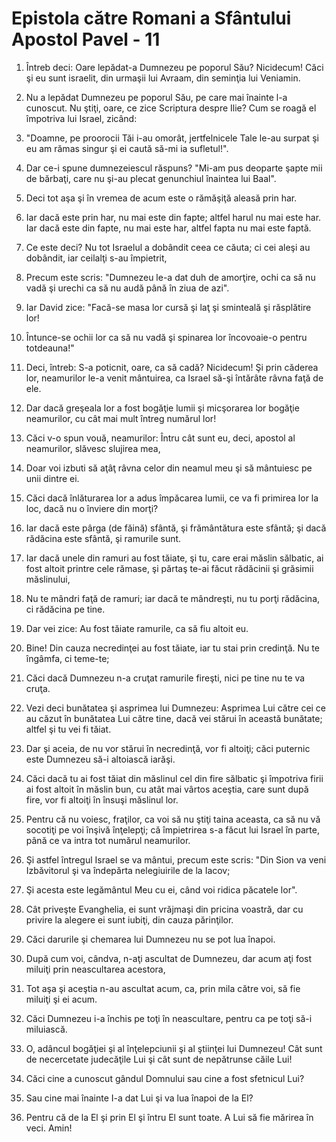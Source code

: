 # Epistola c&#259;tre Romani a Sf&#226;ntului Apostol Pavel - 11

1. Întreb deci: Oare lepădat-a Dumnezeu pe poporul Său? Nicidecum! Căci şi eu sunt israelit, din urmaşii lui Avraam, din seminţia lui Veniamin. 

2. Nu a lepădat Dumnezeu pe poporul Său, pe care mai înainte l-a cunoscut. Nu ştiţi, oare, ce zice Scriptura despre Ilie? Cum se roagă el împotriva lui Israel, zicând: 

3. "Doamne, pe proorocii Tăi i-au omorât, jertfelnicele Tale le-au surpat şi eu am rămas singur şi ei caută să-mi ia sufletul!". 

4. Dar ce-i spune dumnezeiescul răspuns? "Mi-am pus deoparte şapte mii de bărbaţi, care nu şi-au plecat genunchiul înaintea lui Baal". 

5. Deci tot aşa şi în vremea de acum este o rămăşiţă aleasă prin har. 

6. Iar dacă este prin har, nu mai este din fapte; altfel harul nu mai este har. Iar dacă este din fapte, nu mai este har, altfel fapta nu mai este faptă. 

7. Ce este deci? Nu tot Israelul a dobândit ceea ce căuta; ci cei aleşi au dobândit, iar ceilalţi s-au împietrit, 

8. Precum este scris: "Dumnezeu le-a dat duh de amorţire, ochi ca să nu vadă şi urechi ca să nu audă până în ziua de azi". 

9. Iar David zice: "Facă-se masa lor cursă şi laţ şi sminteală şi răsplătire lor! 

10. Întunce-se ochii lor ca să nu vadă şi spinarea lor încovoaie-o pentru totdeauna!" 

11. Deci, întreb: S-a poticnit, oare, ca să cadă? Nicidecum! Şi prin căderea lor, neamurilor le-a venit mântuirea, ca Israel să-şi întărâte râvna faţă de ele. 

12. Dar dacă greşeala lor a fost bogăţie lumii şi micşorarea lor bogăţie neamurilor, cu cât mai mult întreg numărul lor! 

13. Căci v-o spun vouă, neamurilor: Întru cât sunt eu, deci, apostol al neamurilor, slăvesc slujirea mea, 

14. Doar voi izbuti să aţâţ râvna celor din neamul meu şi să mântuiesc pe unii dintre ei. 

15. Căci dacă înlăturarea lor a adus împăcarea lumii, ce va fi primirea lor la loc, dacă nu o înviere din morţi? 

16. Iar dacă este pârga (de făină) sfântă, şi frământătura este sfântă; şi dacă rădăcina este sfântă, şi ramurile sunt. 

17. Iar dacă unele din ramuri au fost tăiate, şi tu, care erai măslin sălbatic, ai fost altoit printre cele rămase, şi părtaş te-ai făcut rădăcinii şi grăsimii măslinului, 

18. Nu te mândri faţă de ramuri; iar dacă te mândreşti, nu tu porţi rădăcina, ci rădăcina pe tine. 

19. Dar vei zice: Au fost tăiate ramurile, ca să fiu altoit eu. 

20. Bine! Din cauza necredinţei au fost tăiate, iar tu stai prin credinţă. Nu te îngâmfa, ci teme-te; 

21. Căci dacă Dumnezeu n-a cruţat ramurile fireşti, nici pe tine nu te va cruţa. 

22. Vezi deci bunătatea şi asprimea lui Dumnezeu: Asprimea Lui către cei ce au căzut în bunătatea Lui către tine, dacă vei stărui în această bunătate; altfel şi tu vei fi tăiat. 

23. Dar şi aceia, de nu vor stărui în necredinţă, vor fi altoiţi; căci puternic este Dumnezeu să-i altoiască iarăşi. 

24. Căci dacă tu ai fost tăiat din măslinul cel din fire sălbatic şi împotriva firii ai fost altoit în măslin bun, cu atât mai vârtos aceştia, care sunt după fire, vor fi altoiţi în însuşi măslinul lor. 

25. Pentru că nu voiesc, fraţilor, ca voi să nu ştiţi taina aceasta, ca să nu vă socotiţi pe voi înşivă înţelepţi; că împietrirea s-a făcut lui Israel în parte, până ce va intra tot numărul neamurilor. 

26. Şi astfel întregul Israel se va mântui, precum este scris: "Din Sion va veni Izbăvitorul şi va îndepărta nelegiuirile de la Iacov; 

27. Şi acesta este legământul Meu cu ei, când voi ridica păcatele lor". 

28. Cât priveşte Evanghelia, ei sunt vrăjmaşi din pricina voastră, dar cu privire la alegere ei sunt iubiţi, din cauza părinţilor. 

29. Căci darurile şi chemarea lui Dumnezeu nu se pot lua înapoi. 

30. După cum voi, cândva, n-aţi ascultat de Dumnezeu, dar acum aţi fost miluiţi prin neascultarea acestora, 

31. Tot aşa şi aceştia n-au ascultat acum, ca, prin mila către voi, să fie miluiţi şi ei acum. 

32. Căci Dumnezeu i-a închis pe toţi în neascultare, pentru ca pe toţi să-i miluiască. 

33. O, adâncul bogăţiei şi al înţelepciunii şi al ştiinţei lui Dumnezeu! Cât sunt de necercetate judecăţile Lui şi cât sunt de nepătrunse căile Lui! 

34. Căci cine a cunoscut gândul Domnului sau cine a fost sfetnicul Lui? 

35. Sau cine mai înainte I-a dat Lui şi va lua înapoi de la El? 

36. Pentru că de la El şi prin El şi întru El sunt toate. A Lui să fie mărirea în veci. Amin! 

